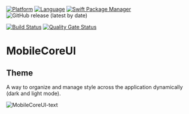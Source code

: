 [![Platform](http://img.shields.io/badge/platform-ios-blue.svg?style=flat)](https://developer.apple.com/iphone/index.action)
[![Language](http://img.shields.io/badge/language-SwiftUI-brightgreen.svg?style=flat)](https://developer.apple.com/xcode/swiftui)
[![Swift Package Manager](https://img.shields.io/badge/Swift_Package_Manager-compatible-orange?style=flat-square)](https://img.shields.io/badge/Swift_Package_Manager-compatible-orange?style=flat-square)
![GitHub release (latest by date)](https://img.shields.io/github/v/release/ppraveentr/MobileCoreUI)

[![Build Status](https://github.com/ppraveentr/MobileCoreUI/actions/workflows/on-push.yml/badge.svg)](https://github.com/ppraveentr/MobileCoreUI/actions/workflows/on-push.yml)
[![Quality Gate Status](https://sonarcloud.io/api/project_badges/measure?project=ppraveentr_MobileCoreUI&metric=alert_status)](https://sonarcloud.io/project/overview?id=ppraveentr_MobileCoreUI)


# MobileCoreUI

## Theme
A way to organize and manage style across the application dynamically (dark and light mode).

![MobileCoreUI-text](https://user-images.githubusercontent.com/15041699/197366040-9901341a-0865-430b-a65d-beae6fa08c4f.gif)
